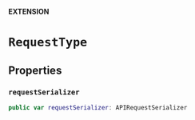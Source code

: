 **EXTENSION**

# `RequestType`

## Properties
### `requestSerializer`

```swift
public var requestSerializer: APIRequestSerializer
```
